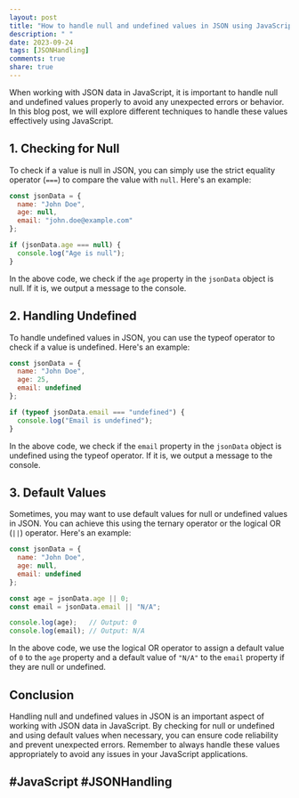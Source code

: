 ```yaml
---
layout: post
title: "How to handle null and undefined values in JSON using JavaScript."
description: " "
date: 2023-09-24
tags: [JSONHandling]
comments: true
share: true
---
```


When working with JSON data in JavaScript, it is important to handle null and undefined values properly to avoid any unexpected errors or behavior. In this blog post, we will explore different techniques to handle these values effectively using JavaScript.

## 1. Checking for Null

To check if a value is null in JSON, you can simply use the strict equality operator (`===`) to compare the value with `null`. Here's an example:

```javascript
const jsonData = {
  name: "John Doe",
  age: null,
  email: "john.doe@example.com"
};

if (jsonData.age === null) {
  console.log("Age is null");
}
```

In the above code, we check if the `age` property in the `jsonData` object is null. If it is, we output a message to the console.

## 2. Handling Undefined

To handle undefined values in JSON, you can use the typeof operator to check if a value is undefined. Here's an example:

```javascript
const jsonData = {
  name: "John Doe",
  age: 25,
  email: undefined
};

if (typeof jsonData.email === "undefined") {
  console.log("Email is undefined");
}
```

In the above code, we check if the `email` property in the `jsonData` object is undefined using the typeof operator. If it is, we output a message to the console.

## 3. Default Values

Sometimes, you may want to use default values for null or undefined values in JSON. You can achieve this using the ternary operator or the logical OR (`||`) operator. Here's an example:

```javascript
const jsonData = {
  name: "John Doe",
  age: null,
  email: undefined
};

const age = jsonData.age || 0;
const email = jsonData.email || "N/A";

console.log(age);   // Output: 0
console.log(email); // Output: N/A
```

In the above code, we use the logical OR operator to assign a default value of `0` to the `age` property and a default value of `"N/A"` to the `email` property if they are null or undefined.

## Conclusion

Handling null and undefined values in JSON is an important aspect of working with JSON data in JavaScript. By checking for null or undefined and using default values when necessary, you can ensure code reliability and prevent unexpected errors. Remember to always handle these values appropriately to avoid any issues in your JavaScript applications.

## #JavaScript #JSONHandling